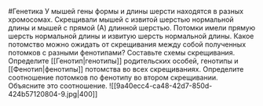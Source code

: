 #Генетика 
У мышей гены формы и длины шерсти находятся в разных хромосомах. Скрещивали мышей с извитой шерстью нормальной длины и мышей с прямой (А) длинной шерстью. Потомки имели прямую шерсть нормальной длины и извитую шерсть нормальной длины. Какое потомство можно ожидать от скрещивания между собой полученных потомков с разными фенотипами? Составьте схемы скрещивания. Определите [[Генотип|генотипы]] родительских особей, генотипы и [[Фенотип|фенотипы]] потомства во всех скрещиваниях. Определите соотношение потомков по фенотипу во втором скрещивании. Объясните это соотношение.
![[9a40ecc4-ca48-42d7-850d-424b57120804-9.jpg|400]]